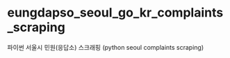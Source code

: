 # eungdapso_seoul_go_kr_complaints_scraping
파이썬 서울시 민원(응답소) 스크래핑 (python seoul complaints scraping)
